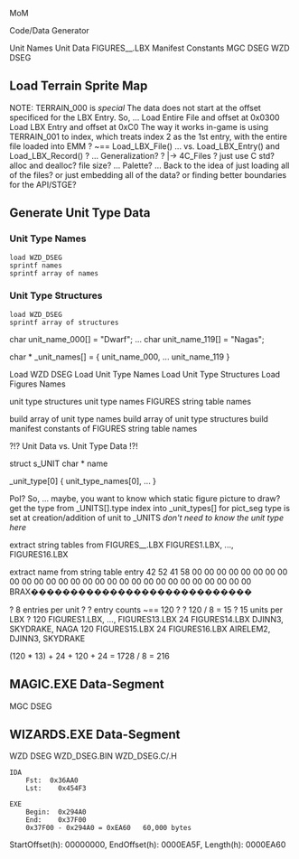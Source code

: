 
MoM

Code/Data Generator

Unit Names
Unit Data
FIGURES__.LBX
Manifest Constants
MGC DSEG
WZD DSEG





## Load Terrain Sprite Map
NOTE:   TERRAIN_000 is *special*
        The data does not start at the offset specificed for the LBX Entry.
So, ...
Load Entire File and offset at 0x0300
Load LBX Entry and offset at 0xC0
The way it works in-game is using TERRAIN_001 to index, 
  which treats index 2 as the 1st entry, 
  with the entire file loaded into EMM
? ~== Load_LBX_File() ... vs. Load_LBX_Entry() and Load_LBX_Record() ?
...
Generalization?  ? |-> 4C_Files ?
    just use C std?
    alloc and dealloc?
    file size?
...
    Palette?
...
    Back to the idea of just loading all of the files?
    or just embedding all of the data?
    or finding better boundaries for the API/STGE?





## Generate Unit Type Data

### Unit Type Names
    load WZD_DSEG
    sprintf names
    sprintf array of names

### Unit Type Structures
    load WZD_DSEG
    sprintf array of structures


char unit_name_000[] = "Dwarf";
...
char unit_name_119[] = "Nagas";

char * _unit_names[] =
{
    unit_name_000,
    ...
    unit_name_119
}




Load WZD DSEG
Load Unit Type Names
Load Unit Type Structures
Load Figures Names





unit type structures
unit type names
FIGURES string table names

build array of unit type names
build array of unit type structures
build manifest constants of FIGURES string table names

?!? Unit Data vs. Unit Type Data !?!


struct s_UNIT
    char * name

_unit_type[0]
    { unit_type_names[0], ... }

PoI?
    So, ...
        maybe, you want to know which static figure picture to draw?
            get the type from _UNITS[].type
            index into _unit_types[] for pict_seg
            type is set at creation/addition of unit to _UNITS
            *don't need to know the unit type here*







extract string tables from FIGURES__.LBX
    FIGURES1.LBX, ..., FIGURES16.LBX

extract name from string table entry
    42 52 41 58 00 00 00 00 00 00 00 00 00 00 00 00 00 00 00 00 00 00 00 00 00 00 00 00 00 00 00 00
    BRAX����������������������������

? 8 entries per unit ?
? entry counts ~== 120 ? ? 120 / 8 = 15 ? 15 units per LBX ?
120  FIGURES1.LBX, ..., FIGURES13.LBX
 24  FIGURES14.LBX  DJINN3, SKYDRAKE, NAGA
120  FIGURES15.LBX
 24  FIGURES16.LBX  AIRELEM2, DJINN3, SKYDRAKE

(120 * 13) + 24 + 120 + 24 = 1728 / 8 = 216






## MAGIC.EXE Data-Segment
MGC DSEG



## WIZARDS.EXE Data-Segment
WZD DSEG
WZD_DSEG.BIN
WZD_DSEG.C/.H

    IDA
        Fst:  0x36AA0
        Lst:    0x454F3

    EXE
        Begin:  0x294A0
        End:    0x37F00
        0x37F00 - 0x294A0 = 0xEA60   60,000 bytes

StartOffset(h): 00000000, EndOffset(h): 0000EA5F, Length(h): 0000EA60
